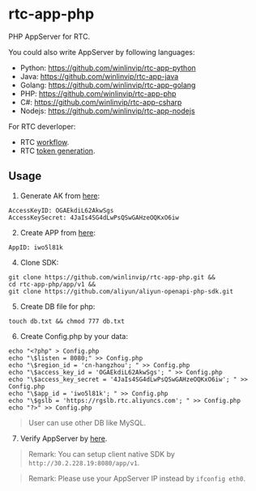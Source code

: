 # rtc-app-php

PHP AppServer for RTC.

You could also write AppServer by following languages:

* Python: https://github.com/winlinvip/rtc-app-python
* Java: https://github.com/winlinvip/rtc-app-java
* Golang: https://github.com/winlinvip/rtc-app-golang
* PHP: https://github.com/winlinvip/rtc-app-php
* C#: https://github.com/winlinvip/rtc-app-csharp
* Nodejs: https://github.com/winlinvip/rtc-app-nodejs

For RTC deverloper:

* RTC [workflow](https://help.aliyun.com/document_detail/74889.html).
* RTC [token generation](https://help.aliyun.com/document_detail/74890.html).

## Usage

1. Generate AK from [here](https://usercenter.console.aliyun.com/#/manage/ak):

```
AccessKeyID: OGAEkdiL62AkwSgs
AccessKeySecret: 4JaIs4SG4dLwPsQSwGAHzeOQKxO6iw
```

2. Create APP from [here](https://rtc.console.aliyun.com/#/manage):

```
AppID: iwo5l81k
```

4. Clone SDK:

```
git clone https://github.com/winlinvip/rtc-app-php.git &&
cd rtc-app-php/app/v1 &&
git clone https://github.com/aliyun/aliyun-openapi-php-sdk.git
```

5. Create DB file for php:

```
touch db.txt && chmod 777 db.txt
```

6. Create Config.php by your data:

```
echo "<?php" > Config.php
echo "\$listen = 8080;" >> Config.php
echo "\$region_id = 'cn-hangzhou'; " >> Config.php
echo "\$access_key_id = 'OGAEkdiL62AkwSgs'; " >> Config.php
echo "\$access_key_secret = '4JaIs4SG4dLwPsQSwGAHzeOQKxO6iw'; " >> Config.php
echo "\$app_id = 'iwo5l81k'; " >> Config.php
echo "\$gslb = 'https://rgslb.rtc.aliyuncs.com'; " >> Config.php
echo "?>" >> Config.php
```

> User can use other DB like MySQL.

7. Verify AppServer by [here](http://localhost:8080/app/v1/login.php?room=5678&user=nvivy&passwd=12345678).

> Remark: You can setup client native SDK by `http://30.2.228.19:8080/app/v1`.

> Remark: Please use your AppServer IP instead by `ifconfig eth0`.

